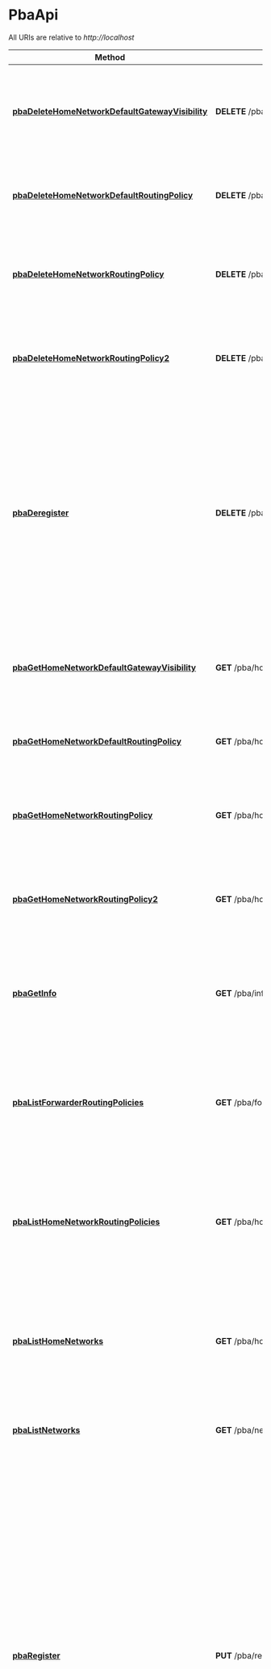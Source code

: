# PbaApi

All URIs are relative to *http://localhost*

Method | HTTP request | Description
------------- | ------------- | -------------
[**pbaDeleteHomeNetworkDefaultGatewayVisibility**](PbaApi.md#pbaDeleteHomeNetworkDefaultGatewayVisibility) | **DELETE** /pba/home-networks/gateway-visibilities/default | Deletes the default gateway visibility. Deleting gateway visibilities requires administrative access.
[**pbaDeleteHomeNetworkDefaultRoutingPolicy**](PbaApi.md#pbaDeleteHomeNetworkDefaultRoutingPolicy) | **DELETE** /pba/home-networks/policies/default | Deletes the default routing policy. Deleting routing policies requires administrative access.
[**pbaDeleteHomeNetworkRoutingPolicy**](PbaApi.md#pbaDeleteHomeNetworkRoutingPolicy) | **DELETE** /pba/home-networks/policies/{net_id} | Delete the routing policy for the given Home Network. Deleting routing policies requires administrative access.
[**pbaDeleteHomeNetworkRoutingPolicy2**](PbaApi.md#pbaDeleteHomeNetworkRoutingPolicy2) | **DELETE** /pba/home-networks/policies/{net_id}/{tenant_id} | Delete the routing policy for the given Home Network. Deleting routing policies requires administrative access.
[**pbaDeregister**](PbaApi.md#pbaDeregister) | **DELETE** /pba/registration | Deregister from Packet Broker. Packet Broker deregistration requires administrative access. Packet Broker deregistration is only supported for tenants and requires Packet Broker Agent to be configured with NetID level authentication. Use rpc GetInfo and check register_enabled to check whether this rpc is enabled.
[**pbaGetHomeNetworkDefaultGatewayVisibility**](PbaApi.md#pbaGetHomeNetworkDefaultGatewayVisibility) | **GET** /pba/home-networks/gateway-visibilities/default | Get the default gateway visibility. Getting gateway visibilities requires administrative access.
[**pbaGetHomeNetworkDefaultRoutingPolicy**](PbaApi.md#pbaGetHomeNetworkDefaultRoutingPolicy) | **GET** /pba/home-networks/policies/default | Get the default routing policy. Getting routing policies requires administrative access.
[**pbaGetHomeNetworkRoutingPolicy**](PbaApi.md#pbaGetHomeNetworkRoutingPolicy) | **GET** /pba/home-networks/policies/{net_id} | Get the routing policy for the given Home Network. Getting routing policies requires administrative access.
[**pbaGetHomeNetworkRoutingPolicy2**](PbaApi.md#pbaGetHomeNetworkRoutingPolicy2) | **GET** /pba/home-networks/policies/{net_id}/{tenant_id} | Get the routing policy for the given Home Network. Getting routing policies requires administrative access.
[**pbaGetInfo**](PbaApi.md#pbaGetInfo) | **GET** /pba/info | Get information about the Packet Broker registration. Viewing Packet Packet information requires administrative access.
[**pbaListForwarderRoutingPolicies**](PbaApi.md#pbaListForwarderRoutingPolicies) | **GET** /pba/forwarders/policies | List the routing policies that Forwarders configured with Packet Broker Agent as Home Network. Listing routing policies requires administrative access.
[**pbaListHomeNetworkRoutingPolicies**](PbaApi.md#pbaListHomeNetworkRoutingPolicies) | **GET** /pba/home-networks/policies | List the routing policies that Packet Broker Agent as Forwarder configured with Home Networks. Listing routing policies requires administrative access.
[**pbaListHomeNetworks**](PbaApi.md#pbaListHomeNetworks) | **GET** /pba/home-networks | List the listed home networks for which routing policies can be configured. Listing home networks requires administrative access.
[**pbaListNetworks**](PbaApi.md#pbaListNetworks) | **GET** /pba/networks | List all listed networks. Listing networks requires administrative access.
[**pbaRegister**](PbaApi.md#pbaRegister) | **PUT** /pba/registration | Register with Packet Broker. If no registration exists, it will be created. Any existing registration will be updated. Registration settings not in the request message are taken from Packet Broker Agent configuration and caller context. Packet Broker registration requires administrative access. Packet Broker registration is only supported for tenants and requires Packet Broker Agent to be configured with NetID level authentication. Use rpc GetInfo and check register_enabled to check whether this rpc is enabled.
[**pbaRegister2**](PbaApi.md#pbaRegister2) | **POST** /pba/registration | Register with Packet Broker. If no registration exists, it will be created. Any existing registration will be updated. Registration settings not in the request message are taken from Packet Broker Agent configuration and caller context. Packet Broker registration requires administrative access. Packet Broker registration is only supported for tenants and requires Packet Broker Agent to be configured with NetID level authentication. Use rpc GetInfo and check register_enabled to check whether this rpc is enabled.
[**pbaSetHomeNetworkDefaultGatewayVisibility**](PbaApi.md#pbaSetHomeNetworkDefaultGatewayVisibility) | **PUT** /pba/home-networks/gateway-visibilities/default | Set the default gateway visibility. Setting gateway visibilities requires administrative access.
[**pbaSetHomeNetworkDefaultGatewayVisibility2**](PbaApi.md#pbaSetHomeNetworkDefaultGatewayVisibility2) | **POST** /pba/home-networks/gateway-visibilities/default | Set the default gateway visibility. Setting gateway visibilities requires administrative access.
[**pbaSetHomeNetworkDefaultRoutingPolicy**](PbaApi.md#pbaSetHomeNetworkDefaultRoutingPolicy) | **PUT** /pba/home-networks/policies/default | Set the default routing policy. Setting routing policies requires administrative access.
[**pbaSetHomeNetworkDefaultRoutingPolicy2**](PbaApi.md#pbaSetHomeNetworkDefaultRoutingPolicy2) | **POST** /pba/home-networks/policies/default | Set the default routing policy. Setting routing policies requires administrative access.
[**pbaSetHomeNetworkRoutingPolicy**](PbaApi.md#pbaSetHomeNetworkRoutingPolicy) | **PUT** /pba/home-networks/policies/{home_network_id.net_id} | Set the routing policy for the given Home Network. Setting routing policies requires administrative access.
[**pbaSetHomeNetworkRoutingPolicy2**](PbaApi.md#pbaSetHomeNetworkRoutingPolicy2) | **POST** /pba/home-networks/policies/{home_network_id.net_id} | Set the routing policy for the given Home Network. Setting routing policies requires administrative access.
[**pbaSetHomeNetworkRoutingPolicy3**](PbaApi.md#pbaSetHomeNetworkRoutingPolicy3) | **PUT** /pba/home-networks/policies/{home_network_id.net_id}/{home_network_id.tenant_id} | Set the routing policy for the given Home Network. Setting routing policies requires administrative access.
[**pbaSetHomeNetworkRoutingPolicy4**](PbaApi.md#pbaSetHomeNetworkRoutingPolicy4) | **POST** /pba/home-networks/policies/{home_network_id.net_id}/{home_network_id.tenant_id} | Set the routing policy for the given Home Network. Setting routing policies requires administrative access.


<a name="pbaDeleteHomeNetworkDefaultGatewayVisibility"></a>
# **pbaDeleteHomeNetworkDefaultGatewayVisibility**
> kotlin.Any pbaDeleteHomeNetworkDefaultGatewayVisibility()

Deletes the default gateway visibility. Deleting gateway visibilities requires administrative access.

### Example
```kotlin
// Import classes:
//import org.openapitools.client.infrastructure.*
//import org.openapitools.client.models.*

val apiInstance = PbaApi()
try {
    val result : kotlin.Any = apiInstance.pbaDeleteHomeNetworkDefaultGatewayVisibility()
    println(result)
} catch (e: ClientException) {
    println("4xx response calling PbaApi#pbaDeleteHomeNetworkDefaultGatewayVisibility")
    e.printStackTrace()
} catch (e: ServerException) {
    println("5xx response calling PbaApi#pbaDeleteHomeNetworkDefaultGatewayVisibility")
    e.printStackTrace()
}
```

### Parameters
This endpoint does not need any parameter.

### Return type

[**kotlin.Any**](kotlin.Any.md)

### Authorization

No authorization required

### HTTP request headers

 - **Content-Type**: Not defined
 - **Accept**: application/json

<a name="pbaDeleteHomeNetworkDefaultRoutingPolicy"></a>
# **pbaDeleteHomeNetworkDefaultRoutingPolicy**
> kotlin.Any pbaDeleteHomeNetworkDefaultRoutingPolicy()

Deletes the default routing policy. Deleting routing policies requires administrative access.

### Example
```kotlin
// Import classes:
//import org.openapitools.client.infrastructure.*
//import org.openapitools.client.models.*

val apiInstance = PbaApi()
try {
    val result : kotlin.Any = apiInstance.pbaDeleteHomeNetworkDefaultRoutingPolicy()
    println(result)
} catch (e: ClientException) {
    println("4xx response calling PbaApi#pbaDeleteHomeNetworkDefaultRoutingPolicy")
    e.printStackTrace()
} catch (e: ServerException) {
    println("5xx response calling PbaApi#pbaDeleteHomeNetworkDefaultRoutingPolicy")
    e.printStackTrace()
}
```

### Parameters
This endpoint does not need any parameter.

### Return type

[**kotlin.Any**](kotlin.Any.md)

### Authorization

No authorization required

### HTTP request headers

 - **Content-Type**: Not defined
 - **Accept**: application/json

<a name="pbaDeleteHomeNetworkRoutingPolicy"></a>
# **pbaDeleteHomeNetworkRoutingPolicy**
> kotlin.Any pbaDeleteHomeNetworkRoutingPolicy(netId, tenantId)

Delete the routing policy for the given Home Network. Deleting routing policies requires administrative access.

### Example
```kotlin
// Import classes:
//import org.openapitools.client.infrastructure.*
//import org.openapitools.client.models.*

val apiInstance = PbaApi()
val netId : kotlin.Long = 789 // kotlin.Long | LoRa Alliance NetID.
val tenantId : kotlin.String = tenantId_example // kotlin.String | Tenant identifier if the registration leases DevAddr blocks from a NetID.
try {
    val result : kotlin.Any = apiInstance.pbaDeleteHomeNetworkRoutingPolicy(netId, tenantId)
    println(result)
} catch (e: ClientException) {
    println("4xx response calling PbaApi#pbaDeleteHomeNetworkRoutingPolicy")
    e.printStackTrace()
} catch (e: ServerException) {
    println("5xx response calling PbaApi#pbaDeleteHomeNetworkRoutingPolicy")
    e.printStackTrace()
}
```

### Parameters

Name | Type | Description  | Notes
------------- | ------------- | ------------- | -------------
 **netId** | **kotlin.Long**| LoRa Alliance NetID. |
 **tenantId** | **kotlin.String**| Tenant identifier if the registration leases DevAddr blocks from a NetID. | [optional]

### Return type

[**kotlin.Any**](kotlin.Any.md)

### Authorization

No authorization required

### HTTP request headers

 - **Content-Type**: Not defined
 - **Accept**: application/json

<a name="pbaDeleteHomeNetworkRoutingPolicy2"></a>
# **pbaDeleteHomeNetworkRoutingPolicy2**
> kotlin.Any pbaDeleteHomeNetworkRoutingPolicy2(netId, tenantId)

Delete the routing policy for the given Home Network. Deleting routing policies requires administrative access.

### Example
```kotlin
// Import classes:
//import org.openapitools.client.infrastructure.*
//import org.openapitools.client.models.*

val apiInstance = PbaApi()
val netId : kotlin.Long = 789 // kotlin.Long | LoRa Alliance NetID.
val tenantId : kotlin.String = tenantId_example // kotlin.String | Tenant identifier if the registration leases DevAddr blocks from a NetID.
try {
    val result : kotlin.Any = apiInstance.pbaDeleteHomeNetworkRoutingPolicy2(netId, tenantId)
    println(result)
} catch (e: ClientException) {
    println("4xx response calling PbaApi#pbaDeleteHomeNetworkRoutingPolicy2")
    e.printStackTrace()
} catch (e: ServerException) {
    println("5xx response calling PbaApi#pbaDeleteHomeNetworkRoutingPolicy2")
    e.printStackTrace()
}
```

### Parameters

Name | Type | Description  | Notes
------------- | ------------- | ------------- | -------------
 **netId** | **kotlin.Long**| LoRa Alliance NetID. |
 **tenantId** | **kotlin.String**| Tenant identifier if the registration leases DevAddr blocks from a NetID. |

### Return type

[**kotlin.Any**](kotlin.Any.md)

### Authorization

No authorization required

### HTTP request headers

 - **Content-Type**: Not defined
 - **Accept**: application/json

<a name="pbaDeregister"></a>
# **pbaDeregister**
> kotlin.Any pbaDeregister()

Deregister from Packet Broker. Packet Broker deregistration requires administrative access. Packet Broker deregistration is only supported for tenants and requires Packet Broker Agent to be configured with NetID level authentication. Use rpc GetInfo and check register_enabled to check whether this rpc is enabled.

### Example
```kotlin
// Import classes:
//import org.openapitools.client.infrastructure.*
//import org.openapitools.client.models.*

val apiInstance = PbaApi()
try {
    val result : kotlin.Any = apiInstance.pbaDeregister()
    println(result)
} catch (e: ClientException) {
    println("4xx response calling PbaApi#pbaDeregister")
    e.printStackTrace()
} catch (e: ServerException) {
    println("5xx response calling PbaApi#pbaDeregister")
    e.printStackTrace()
}
```

### Parameters
This endpoint does not need any parameter.

### Return type

[**kotlin.Any**](kotlin.Any.md)

### Authorization

No authorization required

### HTTP request headers

 - **Content-Type**: Not defined
 - **Accept**: application/json

<a name="pbaGetHomeNetworkDefaultGatewayVisibility"></a>
# **pbaGetHomeNetworkDefaultGatewayVisibility**
> V3PacketBrokerDefaultGatewayVisibility pbaGetHomeNetworkDefaultGatewayVisibility()

Get the default gateway visibility. Getting gateway visibilities requires administrative access.

### Example
```kotlin
// Import classes:
//import org.openapitools.client.infrastructure.*
//import org.openapitools.client.models.*

val apiInstance = PbaApi()
try {
    val result : V3PacketBrokerDefaultGatewayVisibility = apiInstance.pbaGetHomeNetworkDefaultGatewayVisibility()
    println(result)
} catch (e: ClientException) {
    println("4xx response calling PbaApi#pbaGetHomeNetworkDefaultGatewayVisibility")
    e.printStackTrace()
} catch (e: ServerException) {
    println("5xx response calling PbaApi#pbaGetHomeNetworkDefaultGatewayVisibility")
    e.printStackTrace()
}
```

### Parameters
This endpoint does not need any parameter.

### Return type

[**V3PacketBrokerDefaultGatewayVisibility**](V3PacketBrokerDefaultGatewayVisibility.md)

### Authorization

No authorization required

### HTTP request headers

 - **Content-Type**: Not defined
 - **Accept**: application/json

<a name="pbaGetHomeNetworkDefaultRoutingPolicy"></a>
# **pbaGetHomeNetworkDefaultRoutingPolicy**
> V3PacketBrokerDefaultRoutingPolicy pbaGetHomeNetworkDefaultRoutingPolicy()

Get the default routing policy. Getting routing policies requires administrative access.

### Example
```kotlin
// Import classes:
//import org.openapitools.client.infrastructure.*
//import org.openapitools.client.models.*

val apiInstance = PbaApi()
try {
    val result : V3PacketBrokerDefaultRoutingPolicy = apiInstance.pbaGetHomeNetworkDefaultRoutingPolicy()
    println(result)
} catch (e: ClientException) {
    println("4xx response calling PbaApi#pbaGetHomeNetworkDefaultRoutingPolicy")
    e.printStackTrace()
} catch (e: ServerException) {
    println("5xx response calling PbaApi#pbaGetHomeNetworkDefaultRoutingPolicy")
    e.printStackTrace()
}
```

### Parameters
This endpoint does not need any parameter.

### Return type

[**V3PacketBrokerDefaultRoutingPolicy**](V3PacketBrokerDefaultRoutingPolicy.md)

### Authorization

No authorization required

### HTTP request headers

 - **Content-Type**: Not defined
 - **Accept**: application/json

<a name="pbaGetHomeNetworkRoutingPolicy"></a>
# **pbaGetHomeNetworkRoutingPolicy**
> V3PacketBrokerRoutingPolicy pbaGetHomeNetworkRoutingPolicy(netId, tenantId)

Get the routing policy for the given Home Network. Getting routing policies requires administrative access.

### Example
```kotlin
// Import classes:
//import org.openapitools.client.infrastructure.*
//import org.openapitools.client.models.*

val apiInstance = PbaApi()
val netId : kotlin.Long = 789 // kotlin.Long | LoRa Alliance NetID.
val tenantId : kotlin.String = tenantId_example // kotlin.String | Tenant identifier if the registration leases DevAddr blocks from a NetID.
try {
    val result : V3PacketBrokerRoutingPolicy = apiInstance.pbaGetHomeNetworkRoutingPolicy(netId, tenantId)
    println(result)
} catch (e: ClientException) {
    println("4xx response calling PbaApi#pbaGetHomeNetworkRoutingPolicy")
    e.printStackTrace()
} catch (e: ServerException) {
    println("5xx response calling PbaApi#pbaGetHomeNetworkRoutingPolicy")
    e.printStackTrace()
}
```

### Parameters

Name | Type | Description  | Notes
------------- | ------------- | ------------- | -------------
 **netId** | **kotlin.Long**| LoRa Alliance NetID. |
 **tenantId** | **kotlin.String**| Tenant identifier if the registration leases DevAddr blocks from a NetID. | [optional]

### Return type

[**V3PacketBrokerRoutingPolicy**](V3PacketBrokerRoutingPolicy.md)

### Authorization

No authorization required

### HTTP request headers

 - **Content-Type**: Not defined
 - **Accept**: application/json

<a name="pbaGetHomeNetworkRoutingPolicy2"></a>
# **pbaGetHomeNetworkRoutingPolicy2**
> V3PacketBrokerRoutingPolicy pbaGetHomeNetworkRoutingPolicy2(netId, tenantId)

Get the routing policy for the given Home Network. Getting routing policies requires administrative access.

### Example
```kotlin
// Import classes:
//import org.openapitools.client.infrastructure.*
//import org.openapitools.client.models.*

val apiInstance = PbaApi()
val netId : kotlin.Long = 789 // kotlin.Long | LoRa Alliance NetID.
val tenantId : kotlin.String = tenantId_example // kotlin.String | Tenant identifier if the registration leases DevAddr blocks from a NetID.
try {
    val result : V3PacketBrokerRoutingPolicy = apiInstance.pbaGetHomeNetworkRoutingPolicy2(netId, tenantId)
    println(result)
} catch (e: ClientException) {
    println("4xx response calling PbaApi#pbaGetHomeNetworkRoutingPolicy2")
    e.printStackTrace()
} catch (e: ServerException) {
    println("5xx response calling PbaApi#pbaGetHomeNetworkRoutingPolicy2")
    e.printStackTrace()
}
```

### Parameters

Name | Type | Description  | Notes
------------- | ------------- | ------------- | -------------
 **netId** | **kotlin.Long**| LoRa Alliance NetID. |
 **tenantId** | **kotlin.String**| Tenant identifier if the registration leases DevAddr blocks from a NetID. |

### Return type

[**V3PacketBrokerRoutingPolicy**](V3PacketBrokerRoutingPolicy.md)

### Authorization

No authorization required

### HTTP request headers

 - **Content-Type**: Not defined
 - **Accept**: application/json

<a name="pbaGetInfo"></a>
# **pbaGetInfo**
> V3PacketBrokerInfo pbaGetInfo()

Get information about the Packet Broker registration. Viewing Packet Packet information requires administrative access.

### Example
```kotlin
// Import classes:
//import org.openapitools.client.infrastructure.*
//import org.openapitools.client.models.*

val apiInstance = PbaApi()
try {
    val result : V3PacketBrokerInfo = apiInstance.pbaGetInfo()
    println(result)
} catch (e: ClientException) {
    println("4xx response calling PbaApi#pbaGetInfo")
    e.printStackTrace()
} catch (e: ServerException) {
    println("5xx response calling PbaApi#pbaGetInfo")
    e.printStackTrace()
}
```

### Parameters
This endpoint does not need any parameter.

### Return type

[**V3PacketBrokerInfo**](V3PacketBrokerInfo.md)

### Authorization

No authorization required

### HTTP request headers

 - **Content-Type**: Not defined
 - **Accept**: application/json

<a name="pbaListForwarderRoutingPolicies"></a>
# **pbaListForwarderRoutingPolicies**
> V3PacketBrokerRoutingPolicies pbaListForwarderRoutingPolicies(homeNetworkIdNetId, homeNetworkIdTenantId, limit, page)

List the routing policies that Forwarders configured with Packet Broker Agent as Home Network. Listing routing policies requires administrative access.

### Example
```kotlin
// Import classes:
//import org.openapitools.client.infrastructure.*
//import org.openapitools.client.models.*

val apiInstance = PbaApi()
val homeNetworkIdNetId : kotlin.Long = 789 // kotlin.Long | LoRa Alliance NetID.
val homeNetworkIdTenantId : kotlin.String = homeNetworkIdTenantId_example // kotlin.String | Tenant identifier if the registration leases DevAddr blocks from a NetID.
val limit : kotlin.Long = 789 // kotlin.Long | Limit the number of results per page.
val page : kotlin.Long = 789 // kotlin.Long | Page number for pagination. 0 is interpreted as 1.
try {
    val result : V3PacketBrokerRoutingPolicies = apiInstance.pbaListForwarderRoutingPolicies(homeNetworkIdNetId, homeNetworkIdTenantId, limit, page)
    println(result)
} catch (e: ClientException) {
    println("4xx response calling PbaApi#pbaListForwarderRoutingPolicies")
    e.printStackTrace()
} catch (e: ServerException) {
    println("5xx response calling PbaApi#pbaListForwarderRoutingPolicies")
    e.printStackTrace()
}
```

### Parameters

Name | Type | Description  | Notes
------------- | ------------- | ------------- | -------------
 **homeNetworkIdNetId** | **kotlin.Long**| LoRa Alliance NetID. | [optional]
 **homeNetworkIdTenantId** | **kotlin.String**| Tenant identifier if the registration leases DevAddr blocks from a NetID. | [optional]
 **limit** | **kotlin.Long**| Limit the number of results per page. | [optional]
 **page** | **kotlin.Long**| Page number for pagination. 0 is interpreted as 1. | [optional]

### Return type

[**V3PacketBrokerRoutingPolicies**](V3PacketBrokerRoutingPolicies.md)

### Authorization

No authorization required

### HTTP request headers

 - **Content-Type**: Not defined
 - **Accept**: application/json

<a name="pbaListHomeNetworkRoutingPolicies"></a>
# **pbaListHomeNetworkRoutingPolicies**
> V3PacketBrokerRoutingPolicies pbaListHomeNetworkRoutingPolicies(limit, page)

List the routing policies that Packet Broker Agent as Forwarder configured with Home Networks. Listing routing policies requires administrative access.

### Example
```kotlin
// Import classes:
//import org.openapitools.client.infrastructure.*
//import org.openapitools.client.models.*

val apiInstance = PbaApi()
val limit : kotlin.Long = 789 // kotlin.Long | Limit the number of results per page.
val page : kotlin.Long = 789 // kotlin.Long | Page number for pagination. 0 is interpreted as 1.
try {
    val result : V3PacketBrokerRoutingPolicies = apiInstance.pbaListHomeNetworkRoutingPolicies(limit, page)
    println(result)
} catch (e: ClientException) {
    println("4xx response calling PbaApi#pbaListHomeNetworkRoutingPolicies")
    e.printStackTrace()
} catch (e: ServerException) {
    println("5xx response calling PbaApi#pbaListHomeNetworkRoutingPolicies")
    e.printStackTrace()
}
```

### Parameters

Name | Type | Description  | Notes
------------- | ------------- | ------------- | -------------
 **limit** | **kotlin.Long**| Limit the number of results per page. | [optional]
 **page** | **kotlin.Long**| Page number for pagination. 0 is interpreted as 1. | [optional]

### Return type

[**V3PacketBrokerRoutingPolicies**](V3PacketBrokerRoutingPolicies.md)

### Authorization

No authorization required

### HTTP request headers

 - **Content-Type**: Not defined
 - **Accept**: application/json

<a name="pbaListHomeNetworks"></a>
# **pbaListHomeNetworks**
> V3PacketBrokerNetworks pbaListHomeNetworks(limit, page, tenantIdContains, nameContains)

List the listed home networks for which routing policies can be configured. Listing home networks requires administrative access.

### Example
```kotlin
// Import classes:
//import org.openapitools.client.infrastructure.*
//import org.openapitools.client.models.*

val apiInstance = PbaApi()
val limit : kotlin.Long = 789 // kotlin.Long | Limit the number of results per page.
val page : kotlin.Long = 789 // kotlin.Long | Page number for pagination. 0 is interpreted as 1.
val tenantIdContains : kotlin.String = tenantIdContains_example // kotlin.String | Filter by tenant ID.
val nameContains : kotlin.String = nameContains_example // kotlin.String | Filter by name.
try {
    val result : V3PacketBrokerNetworks = apiInstance.pbaListHomeNetworks(limit, page, tenantIdContains, nameContains)
    println(result)
} catch (e: ClientException) {
    println("4xx response calling PbaApi#pbaListHomeNetworks")
    e.printStackTrace()
} catch (e: ServerException) {
    println("5xx response calling PbaApi#pbaListHomeNetworks")
    e.printStackTrace()
}
```

### Parameters

Name | Type | Description  | Notes
------------- | ------------- | ------------- | -------------
 **limit** | **kotlin.Long**| Limit the number of results per page. | [optional]
 **page** | **kotlin.Long**| Page number for pagination. 0 is interpreted as 1. | [optional]
 **tenantIdContains** | **kotlin.String**| Filter by tenant ID. | [optional]
 **nameContains** | **kotlin.String**| Filter by name. | [optional]

### Return type

[**V3PacketBrokerNetworks**](V3PacketBrokerNetworks.md)

### Authorization

No authorization required

### HTTP request headers

 - **Content-Type**: Not defined
 - **Accept**: application/json

<a name="pbaListNetworks"></a>
# **pbaListNetworks**
> V3PacketBrokerNetworks pbaListNetworks(limit, page, withRoutingPolicy, tenantIdContains, nameContains)

List all listed networks. Listing networks requires administrative access.

### Example
```kotlin
// Import classes:
//import org.openapitools.client.infrastructure.*
//import org.openapitools.client.models.*

val apiInstance = PbaApi()
val limit : kotlin.Long = 789 // kotlin.Long | Limit the number of results per page.
val page : kotlin.Long = 789 // kotlin.Long | Page number for pagination. 0 is interpreted as 1.
val withRoutingPolicy : kotlin.Boolean = true // kotlin.Boolean | If true, list only the Forwarders and Home Networks with whom a routing policy has been defined in either direction.
val tenantIdContains : kotlin.String = tenantIdContains_example // kotlin.String | Filter by tenant ID.
val nameContains : kotlin.String = nameContains_example // kotlin.String | Filter by name.
try {
    val result : V3PacketBrokerNetworks = apiInstance.pbaListNetworks(limit, page, withRoutingPolicy, tenantIdContains, nameContains)
    println(result)
} catch (e: ClientException) {
    println("4xx response calling PbaApi#pbaListNetworks")
    e.printStackTrace()
} catch (e: ServerException) {
    println("5xx response calling PbaApi#pbaListNetworks")
    e.printStackTrace()
}
```

### Parameters

Name | Type | Description  | Notes
------------- | ------------- | ------------- | -------------
 **limit** | **kotlin.Long**| Limit the number of results per page. | [optional]
 **page** | **kotlin.Long**| Page number for pagination. 0 is interpreted as 1. | [optional]
 **withRoutingPolicy** | **kotlin.Boolean**| If true, list only the Forwarders and Home Networks with whom a routing policy has been defined in either direction. | [optional]
 **tenantIdContains** | **kotlin.String**| Filter by tenant ID. | [optional]
 **nameContains** | **kotlin.String**| Filter by name. | [optional]

### Return type

[**V3PacketBrokerNetworks**](V3PacketBrokerNetworks.md)

### Authorization

No authorization required

### HTTP request headers

 - **Content-Type**: Not defined
 - **Accept**: application/json

<a name="pbaRegister"></a>
# **pbaRegister**
> V3PacketBrokerNetwork pbaRegister(body)

Register with Packet Broker. If no registration exists, it will be created. Any existing registration will be updated. Registration settings not in the request message are taken from Packet Broker Agent configuration and caller context. Packet Broker registration requires administrative access. Packet Broker registration is only supported for tenants and requires Packet Broker Agent to be configured with NetID level authentication. Use rpc GetInfo and check register_enabled to check whether this rpc is enabled.

### Example
```kotlin
// Import classes:
//import org.openapitools.client.infrastructure.*
//import org.openapitools.client.models.*

val apiInstance = PbaApi()
val body : V3PacketBrokerRegisterRequest =  // V3PacketBrokerRegisterRequest | 
try {
    val result : V3PacketBrokerNetwork = apiInstance.pbaRegister(body)
    println(result)
} catch (e: ClientException) {
    println("4xx response calling PbaApi#pbaRegister")
    e.printStackTrace()
} catch (e: ServerException) {
    println("5xx response calling PbaApi#pbaRegister")
    e.printStackTrace()
}
```

### Parameters

Name | Type | Description  | Notes
------------- | ------------- | ------------- | -------------
 **body** | [**V3PacketBrokerRegisterRequest**](V3PacketBrokerRegisterRequest.md)|  |

### Return type

[**V3PacketBrokerNetwork**](V3PacketBrokerNetwork.md)

### Authorization

No authorization required

### HTTP request headers

 - **Content-Type**: application/json
 - **Accept**: application/json

<a name="pbaRegister2"></a>
# **pbaRegister2**
> V3PacketBrokerNetwork pbaRegister2(body)

Register with Packet Broker. If no registration exists, it will be created. Any existing registration will be updated. Registration settings not in the request message are taken from Packet Broker Agent configuration and caller context. Packet Broker registration requires administrative access. Packet Broker registration is only supported for tenants and requires Packet Broker Agent to be configured with NetID level authentication. Use rpc GetInfo and check register_enabled to check whether this rpc is enabled.

### Example
```kotlin
// Import classes:
//import org.openapitools.client.infrastructure.*
//import org.openapitools.client.models.*

val apiInstance = PbaApi()
val body : V3PacketBrokerRegisterRequest =  // V3PacketBrokerRegisterRequest | 
try {
    val result : V3PacketBrokerNetwork = apiInstance.pbaRegister2(body)
    println(result)
} catch (e: ClientException) {
    println("4xx response calling PbaApi#pbaRegister2")
    e.printStackTrace()
} catch (e: ServerException) {
    println("5xx response calling PbaApi#pbaRegister2")
    e.printStackTrace()
}
```

### Parameters

Name | Type | Description  | Notes
------------- | ------------- | ------------- | -------------
 **body** | [**V3PacketBrokerRegisterRequest**](V3PacketBrokerRegisterRequest.md)|  |

### Return type

[**V3PacketBrokerNetwork**](V3PacketBrokerNetwork.md)

### Authorization

No authorization required

### HTTP request headers

 - **Content-Type**: application/json
 - **Accept**: application/json

<a name="pbaSetHomeNetworkDefaultGatewayVisibility"></a>
# **pbaSetHomeNetworkDefaultGatewayVisibility**
> kotlin.Any pbaSetHomeNetworkDefaultGatewayVisibility(body)

Set the default gateway visibility. Setting gateway visibilities requires administrative access.

### Example
```kotlin
// Import classes:
//import org.openapitools.client.infrastructure.*
//import org.openapitools.client.models.*

val apiInstance = PbaApi()
val body : V3SetPacketBrokerDefaultGatewayVisibilityRequest =  // V3SetPacketBrokerDefaultGatewayVisibilityRequest | 
try {
    val result : kotlin.Any = apiInstance.pbaSetHomeNetworkDefaultGatewayVisibility(body)
    println(result)
} catch (e: ClientException) {
    println("4xx response calling PbaApi#pbaSetHomeNetworkDefaultGatewayVisibility")
    e.printStackTrace()
} catch (e: ServerException) {
    println("5xx response calling PbaApi#pbaSetHomeNetworkDefaultGatewayVisibility")
    e.printStackTrace()
}
```

### Parameters

Name | Type | Description  | Notes
------------- | ------------- | ------------- | -------------
 **body** | [**V3SetPacketBrokerDefaultGatewayVisibilityRequest**](V3SetPacketBrokerDefaultGatewayVisibilityRequest.md)|  |

### Return type

[**kotlin.Any**](kotlin.Any.md)

### Authorization

No authorization required

### HTTP request headers

 - **Content-Type**: application/json
 - **Accept**: application/json

<a name="pbaSetHomeNetworkDefaultGatewayVisibility2"></a>
# **pbaSetHomeNetworkDefaultGatewayVisibility2**
> kotlin.Any pbaSetHomeNetworkDefaultGatewayVisibility2(body)

Set the default gateway visibility. Setting gateway visibilities requires administrative access.

### Example
```kotlin
// Import classes:
//import org.openapitools.client.infrastructure.*
//import org.openapitools.client.models.*

val apiInstance = PbaApi()
val body : V3SetPacketBrokerDefaultGatewayVisibilityRequest =  // V3SetPacketBrokerDefaultGatewayVisibilityRequest | 
try {
    val result : kotlin.Any = apiInstance.pbaSetHomeNetworkDefaultGatewayVisibility2(body)
    println(result)
} catch (e: ClientException) {
    println("4xx response calling PbaApi#pbaSetHomeNetworkDefaultGatewayVisibility2")
    e.printStackTrace()
} catch (e: ServerException) {
    println("5xx response calling PbaApi#pbaSetHomeNetworkDefaultGatewayVisibility2")
    e.printStackTrace()
}
```

### Parameters

Name | Type | Description  | Notes
------------- | ------------- | ------------- | -------------
 **body** | [**V3SetPacketBrokerDefaultGatewayVisibilityRequest**](V3SetPacketBrokerDefaultGatewayVisibilityRequest.md)|  |

### Return type

[**kotlin.Any**](kotlin.Any.md)

### Authorization

No authorization required

### HTTP request headers

 - **Content-Type**: application/json
 - **Accept**: application/json

<a name="pbaSetHomeNetworkDefaultRoutingPolicy"></a>
# **pbaSetHomeNetworkDefaultRoutingPolicy**
> kotlin.Any pbaSetHomeNetworkDefaultRoutingPolicy(body)

Set the default routing policy. Setting routing policies requires administrative access.

### Example
```kotlin
// Import classes:
//import org.openapitools.client.infrastructure.*
//import org.openapitools.client.models.*

val apiInstance = PbaApi()
val body : V3SetPacketBrokerDefaultRoutingPolicyRequest =  // V3SetPacketBrokerDefaultRoutingPolicyRequest | 
try {
    val result : kotlin.Any = apiInstance.pbaSetHomeNetworkDefaultRoutingPolicy(body)
    println(result)
} catch (e: ClientException) {
    println("4xx response calling PbaApi#pbaSetHomeNetworkDefaultRoutingPolicy")
    e.printStackTrace()
} catch (e: ServerException) {
    println("5xx response calling PbaApi#pbaSetHomeNetworkDefaultRoutingPolicy")
    e.printStackTrace()
}
```

### Parameters

Name | Type | Description  | Notes
------------- | ------------- | ------------- | -------------
 **body** | [**V3SetPacketBrokerDefaultRoutingPolicyRequest**](V3SetPacketBrokerDefaultRoutingPolicyRequest.md)|  |

### Return type

[**kotlin.Any**](kotlin.Any.md)

### Authorization

No authorization required

### HTTP request headers

 - **Content-Type**: application/json
 - **Accept**: application/json

<a name="pbaSetHomeNetworkDefaultRoutingPolicy2"></a>
# **pbaSetHomeNetworkDefaultRoutingPolicy2**
> kotlin.Any pbaSetHomeNetworkDefaultRoutingPolicy2(body)

Set the default routing policy. Setting routing policies requires administrative access.

### Example
```kotlin
// Import classes:
//import org.openapitools.client.infrastructure.*
//import org.openapitools.client.models.*

val apiInstance = PbaApi()
val body : V3SetPacketBrokerDefaultRoutingPolicyRequest =  // V3SetPacketBrokerDefaultRoutingPolicyRequest | 
try {
    val result : kotlin.Any = apiInstance.pbaSetHomeNetworkDefaultRoutingPolicy2(body)
    println(result)
} catch (e: ClientException) {
    println("4xx response calling PbaApi#pbaSetHomeNetworkDefaultRoutingPolicy2")
    e.printStackTrace()
} catch (e: ServerException) {
    println("5xx response calling PbaApi#pbaSetHomeNetworkDefaultRoutingPolicy2")
    e.printStackTrace()
}
```

### Parameters

Name | Type | Description  | Notes
------------- | ------------- | ------------- | -------------
 **body** | [**V3SetPacketBrokerDefaultRoutingPolicyRequest**](V3SetPacketBrokerDefaultRoutingPolicyRequest.md)|  |

### Return type

[**kotlin.Any**](kotlin.Any.md)

### Authorization

No authorization required

### HTTP request headers

 - **Content-Type**: application/json
 - **Accept**: application/json

<a name="pbaSetHomeNetworkRoutingPolicy"></a>
# **pbaSetHomeNetworkRoutingPolicy**
> kotlin.Any pbaSetHomeNetworkRoutingPolicy(homeNetworkIdNetId, body)

Set the routing policy for the given Home Network. Setting routing policies requires administrative access.

### Example
```kotlin
// Import classes:
//import org.openapitools.client.infrastructure.*
//import org.openapitools.client.models.*

val apiInstance = PbaApi()
val homeNetworkIdNetId : kotlin.Long = 789 // kotlin.Long | LoRa Alliance NetID.
val body : V3SetPacketBrokerRoutingPolicyRequest =  // V3SetPacketBrokerRoutingPolicyRequest | 
try {
    val result : kotlin.Any = apiInstance.pbaSetHomeNetworkRoutingPolicy(homeNetworkIdNetId, body)
    println(result)
} catch (e: ClientException) {
    println("4xx response calling PbaApi#pbaSetHomeNetworkRoutingPolicy")
    e.printStackTrace()
} catch (e: ServerException) {
    println("5xx response calling PbaApi#pbaSetHomeNetworkRoutingPolicy")
    e.printStackTrace()
}
```

### Parameters

Name | Type | Description  | Notes
------------- | ------------- | ------------- | -------------
 **homeNetworkIdNetId** | **kotlin.Long**| LoRa Alliance NetID. |
 **body** | [**V3SetPacketBrokerRoutingPolicyRequest**](V3SetPacketBrokerRoutingPolicyRequest.md)|  |

### Return type

[**kotlin.Any**](kotlin.Any.md)

### Authorization

No authorization required

### HTTP request headers

 - **Content-Type**: application/json
 - **Accept**: application/json

<a name="pbaSetHomeNetworkRoutingPolicy2"></a>
# **pbaSetHomeNetworkRoutingPolicy2**
> kotlin.Any pbaSetHomeNetworkRoutingPolicy2(homeNetworkIdNetId, body)

Set the routing policy for the given Home Network. Setting routing policies requires administrative access.

### Example
```kotlin
// Import classes:
//import org.openapitools.client.infrastructure.*
//import org.openapitools.client.models.*

val apiInstance = PbaApi()
val homeNetworkIdNetId : kotlin.Long = 789 // kotlin.Long | LoRa Alliance NetID.
val body : V3SetPacketBrokerRoutingPolicyRequest =  // V3SetPacketBrokerRoutingPolicyRequest | 
try {
    val result : kotlin.Any = apiInstance.pbaSetHomeNetworkRoutingPolicy2(homeNetworkIdNetId, body)
    println(result)
} catch (e: ClientException) {
    println("4xx response calling PbaApi#pbaSetHomeNetworkRoutingPolicy2")
    e.printStackTrace()
} catch (e: ServerException) {
    println("5xx response calling PbaApi#pbaSetHomeNetworkRoutingPolicy2")
    e.printStackTrace()
}
```

### Parameters

Name | Type | Description  | Notes
------------- | ------------- | ------------- | -------------
 **homeNetworkIdNetId** | **kotlin.Long**| LoRa Alliance NetID. |
 **body** | [**V3SetPacketBrokerRoutingPolicyRequest**](V3SetPacketBrokerRoutingPolicyRequest.md)|  |

### Return type

[**kotlin.Any**](kotlin.Any.md)

### Authorization

No authorization required

### HTTP request headers

 - **Content-Type**: application/json
 - **Accept**: application/json

<a name="pbaSetHomeNetworkRoutingPolicy3"></a>
# **pbaSetHomeNetworkRoutingPolicy3**
> kotlin.Any pbaSetHomeNetworkRoutingPolicy3(homeNetworkIdNetId, homeNetworkIdTenantId, body)

Set the routing policy for the given Home Network. Setting routing policies requires administrative access.

### Example
```kotlin
// Import classes:
//import org.openapitools.client.infrastructure.*
//import org.openapitools.client.models.*

val apiInstance = PbaApi()
val homeNetworkIdNetId : kotlin.Long = 789 // kotlin.Long | LoRa Alliance NetID.
val homeNetworkIdTenantId : kotlin.String = homeNetworkIdTenantId_example // kotlin.String | Tenant identifier if the registration leases DevAddr blocks from a NetID.
val body : V3SetPacketBrokerRoutingPolicyRequest =  // V3SetPacketBrokerRoutingPolicyRequest | 
try {
    val result : kotlin.Any = apiInstance.pbaSetHomeNetworkRoutingPolicy3(homeNetworkIdNetId, homeNetworkIdTenantId, body)
    println(result)
} catch (e: ClientException) {
    println("4xx response calling PbaApi#pbaSetHomeNetworkRoutingPolicy3")
    e.printStackTrace()
} catch (e: ServerException) {
    println("5xx response calling PbaApi#pbaSetHomeNetworkRoutingPolicy3")
    e.printStackTrace()
}
```

### Parameters

Name | Type | Description  | Notes
------------- | ------------- | ------------- | -------------
 **homeNetworkIdNetId** | **kotlin.Long**| LoRa Alliance NetID. |
 **homeNetworkIdTenantId** | **kotlin.String**| Tenant identifier if the registration leases DevAddr blocks from a NetID. |
 **body** | [**V3SetPacketBrokerRoutingPolicyRequest**](V3SetPacketBrokerRoutingPolicyRequest.md)|  |

### Return type

[**kotlin.Any**](kotlin.Any.md)

### Authorization

No authorization required

### HTTP request headers

 - **Content-Type**: application/json
 - **Accept**: application/json

<a name="pbaSetHomeNetworkRoutingPolicy4"></a>
# **pbaSetHomeNetworkRoutingPolicy4**
> kotlin.Any pbaSetHomeNetworkRoutingPolicy4(homeNetworkIdNetId, homeNetworkIdTenantId, body)

Set the routing policy for the given Home Network. Setting routing policies requires administrative access.

### Example
```kotlin
// Import classes:
//import org.openapitools.client.infrastructure.*
//import org.openapitools.client.models.*

val apiInstance = PbaApi()
val homeNetworkIdNetId : kotlin.Long = 789 // kotlin.Long | LoRa Alliance NetID.
val homeNetworkIdTenantId : kotlin.String = homeNetworkIdTenantId_example // kotlin.String | Tenant identifier if the registration leases DevAddr blocks from a NetID.
val body : V3SetPacketBrokerRoutingPolicyRequest =  // V3SetPacketBrokerRoutingPolicyRequest | 
try {
    val result : kotlin.Any = apiInstance.pbaSetHomeNetworkRoutingPolicy4(homeNetworkIdNetId, homeNetworkIdTenantId, body)
    println(result)
} catch (e: ClientException) {
    println("4xx response calling PbaApi#pbaSetHomeNetworkRoutingPolicy4")
    e.printStackTrace()
} catch (e: ServerException) {
    println("5xx response calling PbaApi#pbaSetHomeNetworkRoutingPolicy4")
    e.printStackTrace()
}
```

### Parameters

Name | Type | Description  | Notes
------------- | ------------- | ------------- | -------------
 **homeNetworkIdNetId** | **kotlin.Long**| LoRa Alliance NetID. |
 **homeNetworkIdTenantId** | **kotlin.String**| Tenant identifier if the registration leases DevAddr blocks from a NetID. |
 **body** | [**V3SetPacketBrokerRoutingPolicyRequest**](V3SetPacketBrokerRoutingPolicyRequest.md)|  |

### Return type

[**kotlin.Any**](kotlin.Any.md)

### Authorization

No authorization required

### HTTP request headers

 - **Content-Type**: application/json
 - **Accept**: application/json

